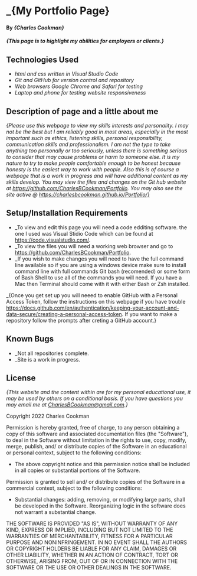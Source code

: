 # _{My Portfolio Page}

#### By _**{Charles Cookman}**_

#### _{This page is to highlight my abilities for employers or clients.}_

## Technologies Used

* _html and css written in Visual Studio Code_
* _Git and GitHub for version control and repository_
* _Web browsers Google Chrome and Safari for testing_
* _Laptop and phone for testing website responsiveness_

## Description of page and a little about me

_{Please use this webpage to view my skills interests and personality. I may not be the best but I am reliably good in most areas, especially in the most important such as ethics, listening skills, personal responsibility, communication skills and professionalism. I am not the type to take anything too personally or too seriously, unless there is something serious to consider that may cause problems or harm to someone else. It is my nature to try to make people comfortable enough to be honest because honesty is the easiest way to work with people. Also this is of course a webpage that is a work in progress and will have additional content as my skills develop. You may view the files and changes on the Git hub website at https://github.com/CharlesBCookman/Portfolio. You may also see the site active @ https://charlesbcookman.github.io/Portfolio/}_

## Setup/Installation Requirements

* _To view and edit this page you will need a code edditing software. the one I used was Visual Stidio Code which can be found at https://code.visualstudio.com/.
* _To view the files you will need a working web browser and go to https://github.com/CharlesBCookman/Portfolio.
* _If you wish to make changes you will need to have the full command line available so if you are using a windows device make sure to install command line with full commands Git bash (recomended) or some form of Bash Shell to use all of the commands you will need. If you have a Mac then Terminal should come with it with either Bash or Zsh installed.

_{Once you get set up you will neeed to enable GitHub with a Personal Access Token, follow the instructions on this webpage if you have trouble https://docs.github.com/en/authentication/keeping-your-account-and-data-secure/creating-a-personal-access-token. If you want to make a repository follow the prompts after creting a GitHub account.}

## Known Bugs

* _Not all repositories complete.
* _Site is a work in progress.

## License

_{This website and the content within are for my personal educational use, it may be used by others on a conditional basis. If you have questions you may email me at CharlesBCookman@gmail.com.}_

Copyright 2022 Charles Cookman

Permission is hereby granted, free of charge, to any person obtaining a copy of this software and associated documentation files (the "Software"), to deal in the Software without limitation in the rights to use, copy, modify, merge, publish, and/ or distribute copies of the Software in an educational or personal context, subject to the following conditions: 

- The above copyright notice and this permission notice shall be included in all copies or substantial portions of the Software.

Permission is granted to sell and/ or distribute copies of the Software in a commercial context, subject to the following conditions:

- Substantial changes: adding, removing, or modifying large parts, shall be developed in the Software. Reorganizing logic in the software does not warrant a substantial change. 

THE SOFTWARE IS PROVIDED "AS IS", WITHOUT WARRANTY OF ANY KIND, EXPRESS OR IMPLIED, INCLUDING BUT NOT LIMITED TO THE WARRANTIES OF MERCHANTABILITY, FITNESS FOR A PARTICULAR PURPOSE AND NONINFRINGEMENT. IN NO EVENT SHALL THE AUTHORS OR COPYRIGHT HOLDERS BE LIABLE FOR ANY CLAIM, DAMAGES OR OTHER LIABILITY, WHETHER IN AN ACTION OF CONTRACT, TORT OR OTHERWISE, ARISING FROM, OUT OF OR IN CONNECTION WITH THE SOFTWARE OR THE USE OR OTHER DEALINGS IN THE SOFTWARE.